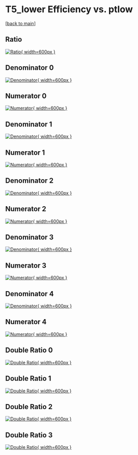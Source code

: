 # T5_lower Efficiency vs. ptlow

[[back to main](./)]



## Ratio

[![Ratio](../mtv/var/T5_lower_vtr_0_-1_eff_ptlow.png){ width=600px }](../mtv/var/T5_lower_vtr_0_-1_eff_ptlow.pdf)

## Denominator 0

[![Denominator](../mtv/den/T5_lower_vtr_0_-1_eff_ptlow_den0.png){ width=600px }](../mtv/den/T5_lower_vtr_0_-1_eff_ptlow_den0.pdf)

## Numerator 0

[![Numerator](../mtv/num/T5_lower_vtr_0_-1_eff_ptlow_num0.png){ width=600px }](../mtv/num/T5_lower_vtr_0_-1_eff_ptlow_num0.pdf)

## Denominator 1

[![Denominator](../mtv/den/T5_lower_vtr_0_-1_eff_ptlow_den1.png){ width=600px }](../mtv/den/T5_lower_vtr_0_-1_eff_ptlow_den1.pdf)

## Numerator 1

[![Numerator](../mtv/num/T5_lower_vtr_0_-1_eff_ptlow_num1.png){ width=600px }](../mtv/num/T5_lower_vtr_0_-1_eff_ptlow_num1.pdf)

## Denominator 2

[![Denominator](../mtv/den/T5_lower_vtr_0_-1_eff_ptlow_den2.png){ width=600px }](../mtv/den/T5_lower_vtr_0_-1_eff_ptlow_den2.pdf)

## Numerator 2

[![Numerator](../mtv/num/T5_lower_vtr_0_-1_eff_ptlow_num2.png){ width=600px }](../mtv/num/T5_lower_vtr_0_-1_eff_ptlow_num2.pdf)

## Denominator 3

[![Denominator](../mtv/den/T5_lower_vtr_0_-1_eff_ptlow_den3.png){ width=600px }](../mtv/den/T5_lower_vtr_0_-1_eff_ptlow_den3.pdf)

## Numerator 3

[![Numerator](../mtv/num/T5_lower_vtr_0_-1_eff_ptlow_num3.png){ width=600px }](../mtv/num/T5_lower_vtr_0_-1_eff_ptlow_num3.pdf)

## Denominator 4

[![Denominator](../mtv/den/T5_lower_vtr_0_-1_eff_ptlow_den4.png){ width=600px }](../mtv/den/T5_lower_vtr_0_-1_eff_ptlow_den4.pdf)

## Numerator 4

[![Numerator](../mtv/num/T5_lower_vtr_0_-1_eff_ptlow_num4.png){ width=600px }](../mtv/num/T5_lower_vtr_0_-1_eff_ptlow_num4.pdf)

## Double Ratio 0

[![Double Ratio](../mtv/ratio/T5_lower_vtr_0_-1_eff_ptlow_ratio0.png){ width=600px }](../mtv/ratio/T5_lower_vtr_0_-1_eff_ptlow_ratio0.pdf)

## Double Ratio 1

[![Double Ratio](../mtv/ratio/T5_lower_vtr_0_-1_eff_ptlow_ratio1.png){ width=600px }](../mtv/ratio/T5_lower_vtr_0_-1_eff_ptlow_ratio1.pdf)

## Double Ratio 2

[![Double Ratio](../mtv/ratio/T5_lower_vtr_0_-1_eff_ptlow_ratio2.png){ width=600px }](../mtv/ratio/T5_lower_vtr_0_-1_eff_ptlow_ratio2.pdf)

## Double Ratio 3

[![Double Ratio](../mtv/ratio/T5_lower_vtr_0_-1_eff_ptlow_ratio3.png){ width=600px }](../mtv/ratio/T5_lower_vtr_0_-1_eff_ptlow_ratio3.pdf)

